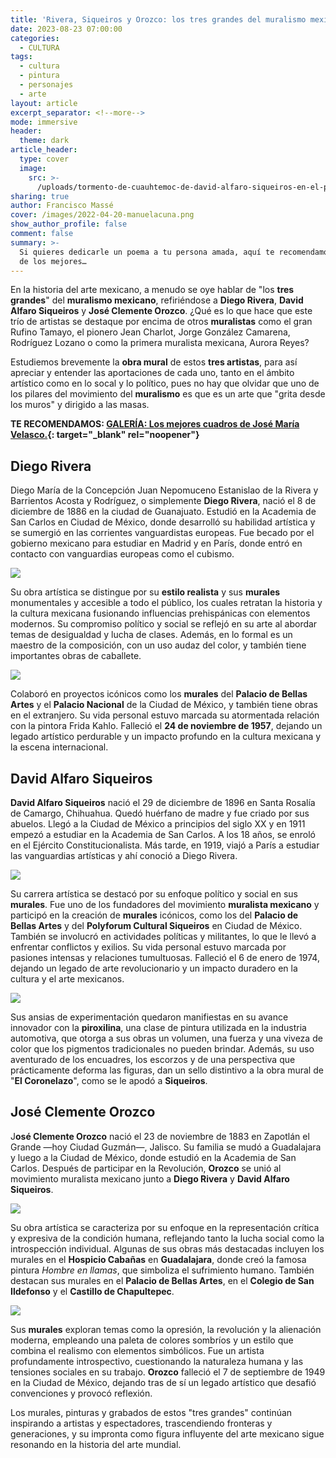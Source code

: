 ```yaml
---
title: 'Rivera, Siqueiros y Orozco: los tres grandes del muralismo mexicano'
date: 2023-08-23 07:00:00
categories:
  - CULTURA
tags:
  - cultura
  - pintura
  - personajes
  - arte
layout: article
excerpt_separator: <!--more-->
mode: immersive
header:
  theme: dark
article_header:
  type: cover
  image:
    src: >-
      /uploads/tormento-de-cuauhtemoc-de-david-alfaro-siqueiros-en-el-palacio-de-bellas-artes-03.jpeg
sharing: true
author: Francisco Massé
cover: /images/2022-04-20-manuelacuna.png
show_author_profile: false
comment: false
summary: >-
  Si quieres dedicarle un poema a tu persona amada, aquí te recomendamos cinco
  de los mejores…
---
```

En la historia del arte mexicano, a menudo se oye hablar de "los **tres grandes**" del **muralismo mexicano**, refiriéndose a **Diego Rivera**, **David Alfaro Siqueiros** y **José Clemente Orozco**. ¿Qué es lo que hace que este trío de artistas se destaque por encima de otros **muralistas** como el gran Rufino Tamayo, el pionero Jean Charlot, Jorge González Camarena, Rodríguez Lozano o como la primera muralista mexicana, Aurora Reyes?

Estudiemos brevemente la **obra mural** de estos **tres artistas**, para así apreciar y entender las aportaciones de cada uno, tanto en el ámbito artístico como en lo socal y lo político, pues no hay que olvidar que uno de los pilares del movimiento del **muralismo** es que es un arte que "grita desde los muros" y dirigido a las masas.

**TE RECOMENDAMOS: [GALERÍA: Los mejores cuadros de José María Velasco.](https://blog.tonoysumariachi.com/cultura/2022/09/02/galeria-los-mejores-cuadros-de-jose-maria-velasco.html){: target="_blank" rel="noopener"}**

## Diego Rivera

Diego María de la Concepción Juan Nepomuceno Estanislao de la Rivera y Barrientos Acosta y Rodríguez, o simplemente **Diego Rivera**, nació el 8 de diciembre de 1886 en la ciudad de Guanajuato. Estudió en la Academia de San Carlos en Ciudad de México, donde desarrolló su habilidad artística y se sumergió en las corrientes vanguardistas europeas. Fue becado por el gobierno mexicano para estudiar en Madrid y en París, donde entró en contacto con vanguardias europeas como el cubismo.

![](https://upload.wikimedia.org/wikipedia/commons/thumb/0/05/MURAL_DIEGO_RIVERA.jpg/1024px-MURAL_DIEGO_RIVERA.jpg)

Su obra artística se distingue por su **estilo realista** y sus **murales** monumentales y accesible a todo el público, los cuales retratan la historia y la cultura mexicana fusionando influencias prehispánicas con elementos modernos. Su compromiso político y social se reflejó en su arte al abordar temas de desigualdad y lucha de clases. Además, en lo formal es un maestro de la composición, con un uso audaz del color, y también tiene importantes obras de caballete.

![](https://upload.wikimedia.org/wikipedia/commons/thumb/9/94/Palacio_de_Bellas_Artes_-_Mural_El_Hombre_in_cruce_de_caminos_Rivera_3.jpg/1024px-Palacio_de_Bellas_Artes_-_Mural_El_Hombre_in_cruce_de_caminos_Rivera_3.jpg)

Colaboró en proyectos icónicos como los **murales** del **Palacio de Bellas Artes** y el **Palacio Nacional** de la Ciudad de México, y también tiene obras en el extranjero. Su vida personal estuvo marcada su atormentada relación con la pintora Frida Kahlo. Falleció el **24 de noviembre de 1957**, dejando un legado artístico perdurable y un impacto profundo en la cultura mexicana y la escena internacional.

## David Alfaro Siqueiros

**David Alfaro Siqueiros** nació el 29 de diciembre de 1896 en Santa Rosalía de Camargo, Chihuahua. Quedó huérfano de madre y fue criado por sus abuelos. Llegó a la Ciudad de México a principios del siglo XX y en 1911 empezó a estudiar en la Academia de San Carlos. A los 18 años, se enroló en el Ejército Constitucionalista. Más tarde, en 1919, viajó a París a estudiar las vanguardias artísticas y ahí conoció a Diego Rivera.

![](https://upload.wikimedia.org/wikipedia/commons/thumb/2/27/Palacio_de_Bellas_Artes_-_Mural_La_Nueva_Democracia_Siqueiros_2.jpg/1024px-Palacio_de_Bellas_Artes_-_Mural_La_Nueva_Democracia_Siqueiros_2.jpg)

Su carrera artística se destacó por su enfoque político y social en sus **murales**. Fue uno de los fundadores del movimiento **muralista mexicano** y participó en la creación de **murales** icónicos, como los del **Palacio de Bellas Artes** y del **Polyforum Cultural Siqueiros** en Ciudad de México. También se involucró en actividades políticas y militantes, lo que le llevó a enfrentar conflictos y exilios. Su vida personal estuvo marcada por pasiones intensas y relaciones tumultuosas. Falleció el 6 de enero de 1974, dejando un legado de arte revolucionario y un impacto duradero en la cultura y el arte mexicanos.

![](https://upload.wikimedia.org/wikipedia/commons/thumb/9/91/Tormento_de_Cuauht%C3%A9moc_de_David_Alfaro_Siqueiros_en_el_Palacio_de_Bellas_Artes_03.jpg/1024px-Tormento_de_Cuauht%C3%A9moc_de_David_Alfaro_Siqueiros_en_el_Palacio_de_Bellas_Artes_03.jpg)

Sus ansias de experimentación quedaron manifiestas en su avance innovador con la **piroxilina**, una clase de pintura utilizada en la industria automotiva, que otorga a sus obras un volumen, una fuerza y una viveza de color que los pigmentos tradicionales no pueden brindar. Además, su uso aventurado de los encuadres, los escorzos y de una perspectiva que prácticamente deforma las figuras, dan un sello distintivo a la obra mural de "**El Coronelazo**", como se le apodó a **Siqueiros**.

## José Clemente Orozco

J**osé Clemente Orozco** nació el 23 de noviembre de 1883 en Zapotlán el Grande —hoy Ciudad Guzmán—, Jalisco. Su familia se mudó a Guadalajara y luego a la Ciudad de México, donde estudió en la Academia de San Carlos. Después de participar en la Revolución, **Orozco** se unió al movimiento muralista mexicano junto a **Diego Rivera** y **David Alfaro Siqueiros**.

![](https://upload.wikimedia.org/wikipedia/commons/thumb/0/0d/Jose_Clemente_Orozco_mural_at_San_Ildefonso.jpg/1024px-Jose_Clemente_Orozco_mural_at_San_Ildefonso.jpg)

Su obra artística se caracteriza por su enfoque en la representación crítica y expresiva de la condición humana, reflejando tanto la lucha social como la introspección individual. Algunas de sus obras más destacadas incluyen los murales en el **Hospicio Cabañas** en **Guadalajara**, donde creó la famosa pintura *Hombre en llamas*, que simboliza el sufrimiento humano. También destacan sus murales en el **Palacio de Bellas Artes**, en el **Colegio de San Ildefonso** y el **Castillo de Chapultepec**.

![](https://upload.wikimedia.org/wikipedia/commons/thumb/5/5f/Hombre_en_llamas_por_Clemente_Orozco_-_panoramio.jpg/1024px-Hombre_en_llamas_por_Clemente_Orozco_-_panoramio.jpg)

Sus **murales** exploran temas como la opresión, la revolución y la alienación moderna, empleando una paleta de colores sombríos y un estilo que combina el realismo con elementos simbólicos. Fue un artista profundamente introspectivo, cuestionando la naturaleza humana y las tensiones sociales en su trabajo.&nbsp;**Orozco** falleció el 7 de septiembre de 1949 en la Ciudad de México, dejando tras de sí un legado artístico que desafió convenciones y provocó reflexión.

Los murales, pinturas y grabados de estos "tres grandes" continúan inspirando a artistas y espectadores, trascendiendo fronteras y generaciones, y su impronta como figura influyente del arte mexicano sigue resonando en la historia del arte mundial.